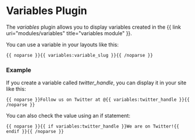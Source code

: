 # Variables Plugin

The _variables_ plugin allows you to display variables created in the {{ link uri="modules/variables" title="variables module" }}.

You can use a variable in your layouts like this:

	{{ noparse }}{{ variables:variable_slug }}{{ /noparse }}

### Example

If you create a variable called _twitter\_handle_, you can display it in your site like this:

	{{ noparse }}Follow us on Twitter at @{{ variables:twitter_handle }}{{ /noparse }}

You can also check the value using an if statement:

	{{ noparse }}{{ if variables:twitter_handle }}We are on Twitter!{{ endif }}{{ /noparse }}